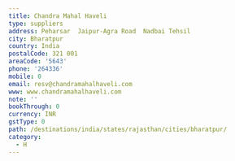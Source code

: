 ```yaml
---
title: Chandra Mahal Haveli
type: suppliers
address: Peharsar  Jaipur-Agra Road  Nadbai Tehsil
city: Bharatpur
country: India
postalCode: 321 001
areaCode: '5643'
phone: '264336'
mobile: 0
email: resv@chandramahalhaveli.com
www: www.chandramahalhaveli.com
note: ''
bookThrough: 0
currency: INR
gstType: 0
path: /destinations/india/states/rajasthan/cities/bharatpur/
category:
  - H
---
```


